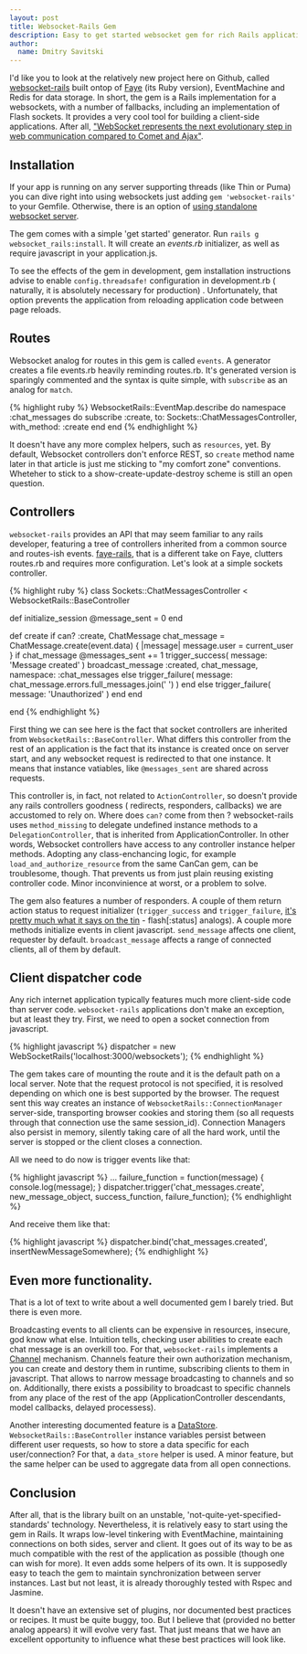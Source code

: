 ```yaml
---
layout: post
title: Websocket-Rails Gem
description: Easy to get started websocket gem for rich Rails application. 
author:
  name: Dmitry Savitski
---
```


I'd like you to look at the relatively new project here on Github, called [websocket-rails][0] built ontop of [Faye][1] (its Ruby version), EventMachine and Redis for data storage. In short, the gem is a Rails implementation for a websockets, with a number of fallbacks, including an implementation of Flash sockets. It provides a very cool tool for building a client-side applications. After all, ["WebSocket represents the next evolutionary step in web communication compared to Comet and Ajax"][2]. 

<!-- full start -->

## Installation

If your app is running on any server supporting threads (like Thin or Puma) you can dive right into using websockets just adding `gem 'websocket-rails'` to your Gemfile. Otherwise, there is an option of [using standalone websocket server][3]. 

The gem comes with a simple 'get started' generator. Run `rails g websocket_rails:install`. It will create an *events.rb* initializer, as well as require javascript in your application.js.

To see the effects of the gem in development, gem installation instructions advise to enable `config.threadsafe!` configuration in development.rb ( naturally, it is absolutely necessary for production) . Unfortunately, that option prevents the application from reloading application code between page reloads.

## Routes

Websocket analog for routes in this gem is called `events`. A generator creates a file events.rb heavily reminding routes.rb. It's generated version is sparingly commented and the syntax is quite simple, with `subscribe` as an analog for `match`.

{% highlight ruby %}
WebsocketRails::EventMap.describe do
  namespace :chat_messages do
    subscribe :create, to: Sockets::ChatMessagesController, with_method: :create
  end
end
{% endhighlight %}

It doesn't have any more complex helpers, such as `resources`, yet. By default, Websocket controllers don't enforce REST, so `create` method name later in that article is just me sticking to "my comfort zone" conventions. Wheteher to stick to a show-create-update-destroy scheme is still an open question.

## Controllers

`websocket-rails` provides an API that may seem familiar to any rails developer, featuring a tree of controllers inherited from a common source and routes-ish events. [faye-rails][4], that is a different take on Faye, clutters routes.rb and requires more configuration. Let's look at a simple sockets controller.

{% highlight ruby %}
class Sockets::ChatMessagesController < WebsocketRails::BaseController

  def initialize_session
    @message_sent = 0
  end

  def create
    if can? :create, ChatMessage
      chat_message = ChatMessage.create(event.data) { |message| message.user = current_user }
      if chat_message
	@messages_sent += 1
	trigger_success( message: 'Message created' )
	broadcast_message :created, chat_message, namespace: :chat_messages
      else
	trigger_failure( message: chat_message.errors.full_messages.join(' ') )
      end
    else
      trigger_failure( message: 'Unauthorized' )
    end
  end

end
{% endhighlight %}

First thing we can see here is the fact that socket controllers are inherited from `WebsocketRails::BaseController`. What differs this controller from the rest of an application is the fact that its instance is created once on server start, and any websocket request is redirected to that one instance. It means that instance vatiables, like `@messages_sent` are shared across requests.

This controller is, in fact, not related to `ActionController`, so doesn't provide any rails controllers goodness ( redirects, responders, callbacks) we are accustomed to rely on. Where does `can?` come from then ? websocket-rails uses `method_missing` to delegate undefined instance methods to a `DelegationController`, that is inherited from ApplicationController. In other words, Websocket controllers have access to any controller instance helper methods. Adopting any class-enchancing logic, for example ` load_and_authorize_resource` from the same CanCan gem, can be troublesome, though. That prevents us from just plain reusing existing controller code. Minor inconvinience at worst, or a problem to solve.

The gem also features a number of responders. A couple of them return action status to request initializer (`trigger_success` and `trigger_failure`, [it's pretty much what it says on the tin][5] - flash[:status] analogs). A couple more methods initialize events in client javascript. `send_message` affects one client, requester by default. `broadcast_message` affects a range of connected clients, all of them by default. 

## Client dispatcher code

Any rich internet application typically features much more client-side code than server code. `websocket-rails` applications don't make an exception, but at least they try. First, we need to open a socket connection from javascript.

{% highlight javascript %}
dispatcher = new WebSocketRails('localhost:3000/websockets');
{% endhighlight %}

The gem takes care of mounting the route and it is the default path on a local server. Note that the request protocol is not specified, it is resolved depending on which one is best supported by the browser. The request sent this way creates an instance of `WebsocketRails::ConnectionManager` server-side, transporting browser cookies and storing them (so all requests through that connection use the same session_id). Connection Managers also persist in memory, silently taking care of all the hard work, until the server is stopped or the client closes a connection.

All we need to do now is trigger events like that:

{% highlight javascript %}
...
failure_function = function(message) { console.log(message); }
dispatcher.trigger('chat_messages.create', new_message_object, success_function, failure_function);
{% endhighlight %}

And receive them like that:

{% highlight javascript %}
dispatcher.bind('chat_messages.created', insertNewMessageSomewhere);
{% endhighlight %}

## Even more functionality.

That is a lot of text to write about a well documented gem I barely tried. But there is even more. 

Broadcasting events to all clients can be expensive in resources, insecure, god know what else. Intuition tells, checking user abilities to create each chat message is an overkill too. For that, `websocket-rails` implements a [Channel][6] mechanism. Channels feature their own authorization mechanism, you can create and destory them in runtime, subscribing clients to them in javascript. That allows to narrow message broadcasting to channels and so on. Additionally, there exists a possibility to broadcast to specific channels from any place of the rest of the app (ApplicationController descendants, model callbacks, delayed processess).

Another interesting documented feature is a [DataStore][7]. `WebsocketRails::BaseController` instance variables persist between different user requests, so how to store a data specific for each user/connection? For that, a `data_store` helper is used. A minor feature, but the same helper can be used to aggregate data from all open connections.

## Conclusion

After all, that is the library built on an unstable, 'not-quite-yet-specified-standards' technology. Nevertheless, it is relatively easy to start using the gem in Rails. It wraps low-level tinkering with EventMachine, maintaining connections on both sides, server and client. It goes out of its way to be as much compatible with the rest of the application as possible (though one can wish for more). It even adds some helpers of its own. It is supposedly easy to teach the gem to maintain synchronization between server instances. Last but not least, it is already thoroughly tested with Rspec and Jasmine.

It doesn't have an extensive set of plugins, nor documented best practices or recipes. It must be quite buggy, too. But I believe that (provided no better analog appears) it will evolve very fast. That just means that we have an excellent opportunity to influence what these best practices will look like. 

<!-- full end -->

[0]: https://github.com/DanKnox/websocket-rails
[1]: http://faye.jcoglan.com
[2]: http://www.websocket.org/
[3]: https://github.com/DanKnox/websocket-rails/wiki/Standalone-Server-Mode
[4]: https://github.com/jamesotron/faye-rails
[5]: http://tvtropes.org/pmwiki/pmwiki.php/Main/ExactlyWhatItSaysOnTheTin "I,ve decided on inserting a link to TVtropes in my every article to be 'my thing'"
[6]: https://github.com/DanKnox/websocket-rails/wiki/Working-with-Channels
[7]: https://github.com/DanKnox/websocket-rails/wiki/Using-the-DataStore

